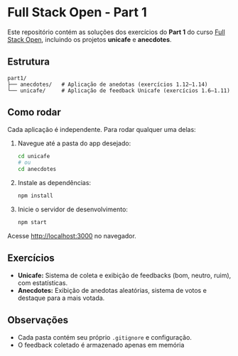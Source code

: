 # Full Stack Open - Part 1

Este repositório contém as soluções dos exercícios do **Part 1** do curso [Full Stack Open](https://fullstackopen.com/), incluindo os projetos **unicafe** e **anecdotes**.

## Estrutura

```
part1/
├── anecdotes/   # Aplicação de anedotas (exercícios 1.12–1.14)
└── unicafe/     # Aplicação de feedback Unicafe (exercícios 1.6–1.11)
```

## Como rodar

Cada aplicação é independente. Para rodar qualquer uma delas:

1. Navegue até a pasta do app desejado:
   ```sh
   cd unicafe
   # ou
   cd anecdotes
   ```

2. Instale as dependências:
   ```sh
   npm install
   ```

3. Inicie o servidor de desenvolvimento:
   ```sh
   npm start
   ```

Acesse [http://localhost:3000](http://localhost:3000) no navegador.

## Exercícios

- **Unicafe:** Sistema de coleta e exibição de feedbacks (bom, neutro, ruim), com estatísticas.
- **Anecdotes:** Exibição de anedotas aleatórias, sistema de votos e destaque para a mais votada.

## Observações

- Cada pasta contém seu próprio `.gitignore` e configuração.
- O feedback coletado é armazenado apenas em memória
